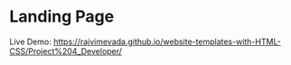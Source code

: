 # Landing Page

Live Demo: https://rajvimevada.github.io/website-templates-with-HTML-CSS/Project%204_Developer/
